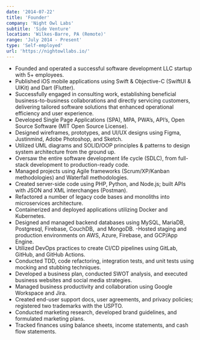 ```yaml
---
date: '2014-07-22'
title: 'Founder'
company: 'Night Owl Labs'
subtitle: 'Side Venture'
location: 'Wilkes-Barre, PA (Remote)'
range: 'July 2014 - Present'
type: 'Self-employed'
url: 'https://nightowllabs.io/'
---
```


- Founded and operated a successful software development LLC startup with 5+ employees.
- Published iOS mobile applications using Swift & Objective-C (SwiftUI & UIKit) and Dart (Flutter).
- Successfully engaged in consulting work, establishing beneficial business-to-business collaborations and directly servicing customers, delivering tailored software solutions that enhanced operational efficiency and user experience.
- Developed Single Page Applications (SPA), MPA, PWA’s, API’s, Open Source Software (MIT Open Source License).
- Designed wireframes, prototypes, and UI/UX designs using Figma, Justinmind, Adobe Photoshop, and Sketch.
- Utilized UML diagrams and SOLID/OOP principles & patterns to design system architecture from the ground up.
- Oversaw the entire software development life cycle (SDLC), from full-stack development to production-ready code.
- Managed projects using Agile frameworks (Scrum/XP/Kanban methodologies) and Waterfall methodologies.
- Created server-side code using PHP, Python, and Node.js; built APIs with JSON and XML interchanges (Postman).
- Refactored a number of legacy code bases and monoliths into microservices architecture.
- Containerized and deployed applications utilizing Docker and Kubernetes.
- Designed and managed backend databases using MySQL, MariaDB, Postgresql, Firebase, CouchDB,  and MongoDB.
  -Hosted staging and production environments on AWS, Azure, Firebase, and GCP/App Engine.
- Utilized DevOps practices to create CI/CD pipelines using GitLab, GitHub, and GitHub Actions.
- Conducted TDD, code refactoring, integration tests, and unit tests using mocking and stubbing techniques.
- Developed a business plan, conducted SWOT analysis, and executed business websites and social media strategies.
- Managed business productivity and collaboration using Google Workspace and Jira.
- Created end-user support docs, user agreements, and privacy policies; registered two trademarks with the USPTO.
- Conducted marketing research, developed brand guidelines, and formulated marketing plans.
- Tracked finances using balance sheets, income statements, and cash flow statements.
